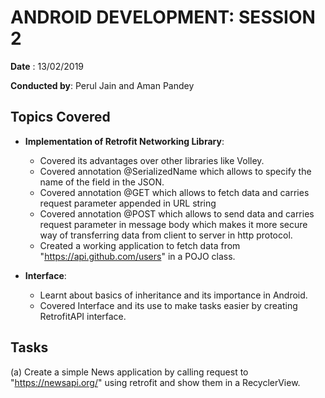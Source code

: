 # ANDROID DEVELOPMENT: SESSION 2

**Date** : 13/02/2019

**Conducted by**: Perul Jain and Aman Pandey

## Topics Covered

- **Implementation of Retrofit Networking Library**: 
    - Covered its advantages over other libraries like Volley.
    - Covered annotation @SerializedName which allows to specify the name of the field in the JSON.
    - Covered annotation @GET which allows to fetch data and carries request parameter appended                                    in URL string
    - Covered annotation @POST which allows to send data and carries request parameter in message body which makes it more secure way                            of transferring data from client to server in http protocol.
    - Created a working application to fetch data from "https://api.github.com/users" in a POJO class.

- **Interface**: 

  - Learnt about basics of inheritance and its importance in Android.
  - Covered Interface and its use to make tasks easier by creating RetrofitAPI interface.

## Tasks

(a)  Create a simple News application by calling request to "https://newsapi.org/" using retrofit and show them in a RecyclerView.

